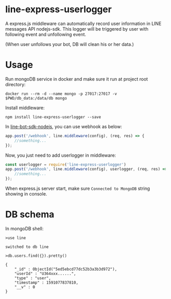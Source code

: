 # line-express-userlogger

A express.js middleware can automatically record user information in LINE messages API nodejs-sdk.
This logger will be triggered by user with following event and unfollowing event.

(When user unfollows your bot, DB will clean his or her data.)

# Usage

Run mongoDB service in docker and make sure it run at project root directory:

`docker run --rm -d --name mongo -p 27017:27017 -v $PWD/db_data:/data/db mongo`

Install middleware:

`npm install line-express-userlogger --save`

In [line-bot-sdk-nodejs](https://line.github.io/line-bot-sdk-nodejs/getting-started/basic-usage.html#synopsis), you can use webhook as below:

```javascript
app.post('/webhook', line.middleware(config), (req, res) => {
    //something...
});
```
Now, you just need to add userlogger in middleware:

```javascript
const userlogger = require('line-express-userlogger')
app.post('/webhook', line.middleware(config), userlogger, (req, res) => {
    //something...
});
```

When express.js server start, make sure `Connected to MongoDB` string showing in console. 

# DB schema

In mongoDB shell:
```
>use line

switched to db line

>db.users.find({}).pretty()

{
	"_id" : ObjectId("5ed5ebcd77dc52b3a3b3d972"),
	"userId" : "U364xxx......",
	"type" : "user",
	"timestamp" : 1591077837810,
	"__v" : 0
}
```

